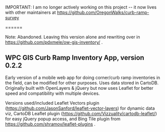 IMPORTANT: I am no longer actively working on this project -- it now lives with other maintainers at https://github.com/OregonWalks/curb-ramp-survey

======

Note: Abandoned. Leaving this version alone and rewriting over in https://github.com/pdxmele/ow-gis-inventory/ . 

## WPC GIS Curb Ramp Inventory App, version 0.2.2

Early version of a mobile web app for doing corner/curb ramp inventories in the field, can be modified for other purposes. Uses data stored in CartoDB. Originally built with OpenLayers & jQuery but now uses Leaflet for better speed and compatibility with multiple devices.

Versions used/included Leaflet Vectors plugin (https://github.com/JasonSanford/leaflet-vector-layers) for dynamic data viz, CartoDB Leaflet plugin (https://github.com/Vizzuality/cartodb-leaflet/) for easy jQuery popup access, and Bing Tile plugin from https://github.com/shramov/leaflet-plugins .
